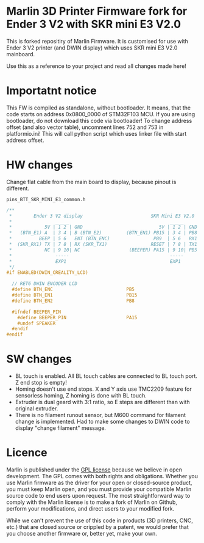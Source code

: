 # Marlin 3D Printer Firmware fork for Ender 3 V2 with SKR mini E3 V2.0

This is forked repositiry of Marlin Firmware. It is customised for use with Ender 3 V2 printer (and DWIN display) which uses SKR mini E3 V2.0 mainboard.

Use this as a reference to your project and read all changes made here!

# Importatnt notice

This FW is compiled as standalone, without bootloader. It means, that the code starts on address 0x0800_0000 of STM32F103 MCU. If you are using bootloader, do not download this code via bootloader! To change address offset (and also vector table), uncomment lines 752 and 753 in platformio.ini! This will call python script which uses linker file with start address offset.

# HW changes

Change flat cable from the main board to display, because pinout is different.

`pins_BTT_SKR_MINI_E3_common.h`
```C
/**
 *        Ender 3 V2 display                         SKR Mini E3 V2.0
 *                _____                                     _____
 *            5V | 1 2 | GND                            5V | 1 2 | GND
 *   (BTN_E1) A  | 3 4 | B (BTN_E2)         (BTN_EN1) PB15 | 3 4 | PB8 (BTN_E2)
 *          BEEP | 5 6   ENT (BTN_ENC)                PB9  | 5 6   RX1
 *  (SKR_RX1) TX | 7 8 | RX (SKR_TX1)                RESET | 7 8 | TX1
 *            NC | 9 10| NC                  (BEEPER) PA15 | 9 10| PB5  (BTN_ENC)
 *                -----                                     -----
 *                EXP1                                      EXP1
 */
#if ENABLED(DWIN_CREALITY_LCD)

  // RET6 DWIN ENCODER LCD
  #define BTN_ENC                           PB5
  #define BTN_EN1                           PB15
  #define BTN_EN2                           PB8

  #ifndef BEEPER_PIN
    #define BEEPER_PIN                      PA15
    #undef SPEAKER
  #endif
#endif
```

# SW changes

- BL touch is enabled. All BL touch cables are connected to BL touch port. Z end stop is empty!
- Homing doesn't use end stops. X and Y axis use TMC2209 feature for sensorless homing, Z homing is done with BL touch.
- Extruder is dual geard with 3:1 ratio, so E steps are different than with original extruder.
- There is no filament runout sensor, but M600 command for filament change is implemented. Had to make some changes to DWIN code to display "change filament" message.


# Licence

Marlin is published under the [GPL license](/LICENSE) because we believe in open development. The GPL comes with both rights and obligations. Whether you use Marlin firmware as the driver for your open or closed-source product, you must keep Marlin open, and you must provide your compatible Marlin source code to end users upon request. The most straightforward way to comply with the Marlin license is to make a fork of Marlin on Github, perform your modifications, and direct users to your modified fork.

While we can't prevent the use of this code in products (3D printers, CNC, etc.) that are closed source or crippled by a patent, we would prefer that you choose another firmware or, better yet, make your own.
